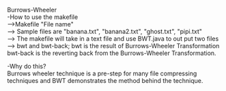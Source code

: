 Burrows-Wheeler  
-How to use the makefile  
-->Makefile "File name"  
--> Sample files are "banana.txt", "banana2.txt", "ghost.txt", "pipi.txt"  
--> The makefile will take in a text file and use BWT.java to out put two files  
--> bwt and bwt-back; bwt is the result of Burrows-Wheeler Transformation  
bwt-back is the reverting back from the Burrows-Wheeler Transformation.    

-Why do this?  
Burrows wheeler technique is a pre-step for many file compressing techniques and  BWT demonstrates the method behind the technique. 


